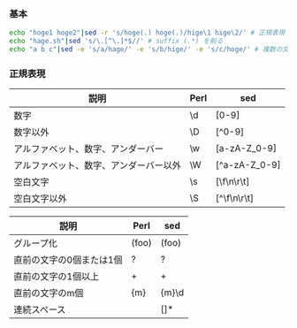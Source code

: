### 基本

```sh
echo "hoge1 hoge2"|sed -r 's/hoge(.) hoge(.)/hige\1 hige\2/' # 正規表現 パターン再利用
echo "hage.sh"|sed 's/\.[^\.]*$//' # suffix (.*) を削る
echo "a b c"|sed -e 's/a/hage/' -e 's/b/hige/' -e 's/c/hoge/' # 複数の文字の変換
```

### 正規表現

|説明|Perl|sed|
|---|---|---|
|数字|\d|[0-9]|
|数字以外|\D|[^0-9]|
|アルファベット、数字、アンダーバー|\w|[a-zA-Z_0-9]|
|アルファベット、数字、アンダーバー以外|\W|[^a-zA-Z_0-9]|
|空白文字|\s|[\f\n\r\t]|
|空白文字以外|\S|[^\f\n\r\t]|

|説明|Perl|sed|
|---|---|---|
|グループ化|(foo)|\(foo\)|
|直前の文字の0個または1個|?|\?|
|直前の文字の1個以上|+|\+|
|直前の文字のm個|{m}|\{m\}\d|
|連続スペース||[]*|
